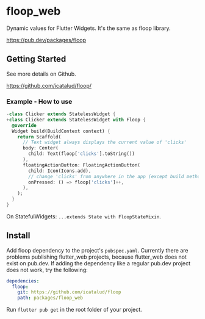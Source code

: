 # floop_web

Dynamic values for Flutter Widgets. It's the same as floop library.

https://pub.dev/packages/floop

## Getting Started

See more details on Github.

https://github.com/icatalud/floop/

### Example - How to use

```dart
-class Clicker extends StatelessWidget {
+class Clicker extends StatelessWidget with Floop {
  @override
  Widget build(BuildContext context) {
    return Scaffold(
      // Text widget always displays the current value of 'clicks'
      body: Center(
        child: Text(floop['clicks'].toString())
      ),
      floatingActionButton: FloatingActionButton(
        child: Icon(Icons.add),
        // change 'clicks' from anywhere in the app (except build methods)
        onPressed: () => floop['clicks']++,
      ),
    );
  }
}
```

On StatefulWidgets: `...extends State with FloopStateMixin`.

## Install

Add floop dependency to the project's `pubspec.yaml`. Currently there are problems publishing flutter_web projects, because flutter_web does not exist on pub.dev. If adding the dependency like a regular pub.dev project does not work, try the following:

```yaml
depedencies:
  floop:
    git: https://github.com/icatalud/floop
    path: packages/floop_web
```

Run `flutter pub get` in the root folder of your project.
